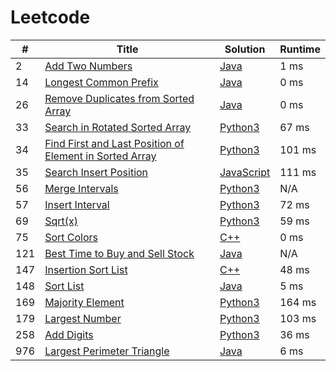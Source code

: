 # Leetcode

| # | Title | Solution | Runtime |
|---| ----- | -------- | ------- |
|2|[ Add Two Numbers](https://leetcode.com/problems/add-two-numbers/)|[Java](./solutions/2.%20Add%20Two%20Numbers.java)|1 ms|
|14|[ Longest Common Prefix](https://leetcode.com/problems/longest-common-prefix/)|[Java](./solutions/14.%20Longest%20Common%20Prefix.java)|0 ms|
|26|[ Remove Duplicates from Sorted Array](https://leetcode.com/problems/remove-duplicates-from-sorted-array/)|[Java](./solutions/26.%20Remove%20Duplicates%20from%20Sorted%20Array.java)|0 ms|
|33|[ Search in Rotated Sorted Array](https://leetcode.com/problems/search-in-rotated-sorted-array/)|[Python3](./solutions/33.%20Search%20in%20Rotated%20Sorted%20Array.py)|67 ms|
|34|[ Find First and Last Position of Element in Sorted Array](https://leetcode.com/problems/find-first-and-last-position-of-element-in-sorted-array/)|[Python3](./solutions/34.%20Find%20First%20and%20Last%20Position%20of%20Element%20in%20Sorted%20Array.py)|101 ms|
|35|[ Search Insert Position](https://leetcode.com/problems/search-insert-position/)|[JavaScript](./solutions/35.%20Search%20Insert%20Position.js)|111 ms|
|56|[ Merge Intervals](https://leetcode.com/problems/merge-intervals/)|[Python3](./solutions/56.%20Merge%20Intervals.py)|N/A|
|57|[ Insert Interval](https://leetcode.com/problems/insert-interval/)|[Python3](./solutions/57.%20Insert%20Interval.py)|72 ms|
|69|[ Sqrt(x)](https://leetcode.com/problems/sqrtx/)|[Python3](./solutions/69.%20Sqrt(x).py)|59 ms|
|75|[ Sort Colors](https://leetcode.com/problems/sort-colors/)|[C++](./solutions/75.%20Sort%20Colors.cpp)|0 ms|
|121|[ Best Time to Buy and Sell Stock](https://leetcode.com/problems/best-time-to-buy-and-sell-stock/)|[Java](./solutions/121.%20Best%20Time%20to%20Buy%20and%20Sell%20Stock.java)|N/A|
|147|[ Insertion Sort List](https://leetcode.com/problems/insertion-sort-list/)|[C++](./solutions/147.%20Insertion%20Sort%20List.cpp)|48 ms|
|148|[ Sort List](https://leetcode.com/problems/sort-list/)|[Java](./solutions/148.%20Sort%20List.java)|5 ms|
|169|[ Majority Element](https://leetcode.com/problems/majority-element/)|[Python3](./solutions/169.%20Majority%20Element.py)|164 ms|
|179|[ Largest Number](https://leetcode.com/problems/largest-number/)|[Python3](./solutions/179.%20Largest%20Number.py)|103 ms|
|258|[ Add Digits](https://leetcode.com/problems/add-digits/)|[Python3](./solutions/258.%20Add%20Digits.py)|36 ms|
|976|[ Largest Perimeter Triangle](https://leetcode.com/problems/largest-perimeter-triangle/)|[Java](./solutions/976.%20Largest%20Perimeter%20Triangle.java)|6 ms|
